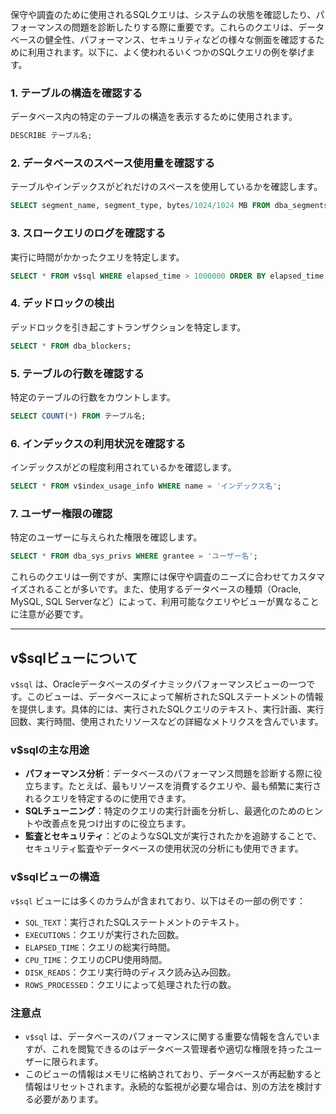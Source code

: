 保守や調査のために使用されるSQLクエリは、システムの状態を確認したり、パフォーマンスの問題を診断したりする際に重要です。これらのクエリは、データベースの健全性、パフォーマンス、セキュリティなどの様々な側面を確認するために利用されます。以下に、よく使われるいくつかのSQLクエリの例を挙げます。

### 1. テーブルの構造を確認する
データベース内の特定のテーブルの構造を表示するために使用されます。
```sql
DESCRIBE テーブル名;
```

### 2. データベースのスペース使用量を確認する
テーブルやインデックスがどれだけのスペースを使用しているかを確認します。
```sql
SELECT segment_name, segment_type, bytes/1024/1024 MB FROM dba_segments WHERE owner = 'スキーマ名';
```

### 3. スロークエリのログを確認する
実行に時間がかかったクエリを特定します。
```sql
SELECT * FROM v$sql WHERE elapsed_time > 1000000 ORDER BY elapsed_time DESC;
```

### 4. デッドロックの検出
デッドロックを引き起こすトランザクションを特定します。
```sql
SELECT * FROM dba_blockers;
```

### 5. テーブルの行数を確認する
特定のテーブルの行数をカウントします。
```sql
SELECT COUNT(*) FROM テーブル名;
```

### 6. インデックスの利用状況を確認する
インデックスがどの程度利用されているかを確認します。
```sql
SELECT * FROM v$index_usage_info WHERE name = 'インデックス名';
```

### 7. ユーザー権限の確認
特定のユーザーに与えられた権限を確認します。
```sql
SELECT * FROM dba_sys_privs WHERE grantee = 'ユーザー名';
```

これらのクエリは一例ですが、実際には保守や調査のニーズに合わせてカスタマイズされることが多いです。また、使用するデータベースの種類（Oracle, MySQL, SQL Serverなど）によって、利用可能なクエリやビューが異なることに注意が必要です。



---
## v$sqlビューについて
`v$sql` は、Oracleデータベースのダイナミックパフォーマンスビューの一つです。このビューは、データベースによって解析されたSQLステートメントの情報を提供します。具体的には、実行されたSQLクエリのテキスト、実行計画、実行回数、実行時間、使用されたリソースなどの詳細なメトリクスを含んでいます。

### v$sqlの主な用途
- **パフォーマンス分析**：データベースのパフォーマンス問題を診断する際に役立ちます。たとえば、最もリソースを消費するクエリや、最も頻繁に実行されるクエリを特定するのに使用できます。
- **SQLチューニング**：特定のクエリの実行計画を分析し、最適化のためのヒントや改善点を見つけ出すのに役立ちます。
- **監査とセキュリティ**：どのようなSQL文が実行されたかを追跡することで、セキュリティ監査やデータベースの使用状況の分析にも使用できます。

### v$sqlビューの構造
`v$sql` ビューには多くのカラムが含まれており、以下はその一部の例です：

- `SQL_TEXT`：実行されたSQLステートメントのテキスト。
- `EXECUTIONS`：クエリが実行された回数。
- `ELAPSED_TIME`：クエリの総実行時間。
- `CPU_TIME`：クエリのCPU使用時間。
- `DISK_READS`：クエリ実行時のディスク読み込み回数。
- `ROWS_PROCESSED`：クエリによって処理された行の数。

### 注意点
- `v$sql` は、データベースのパフォーマンスに関する重要な情報を含んでいますが、これを閲覧できるのはデータベース管理者や適切な権限を持ったユーザーに限られます。
- このビューの情報はメモリに格納されており、データベースが再起動すると情報はリセットされます。永続的な監視が必要な場合は、別の方法を検討する必要があります。